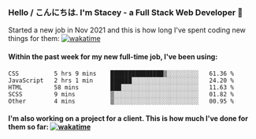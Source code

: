 ### Hello / こんにちは. I'm Stacey - a Full Stack Web Developer 👋

Started a new job in Nov 2021 and this is how long I've spent coding new things for them: [![wakatime](https://wakatime.com/badge/user/86082ce1-bca4-4a02-a7a3-c2242e42ac7a/project/12b01edb-1cc9-44e6-b4ef-181fde524dc6.svg)](https://wakatime.com/badge/user/86082ce1-bca4-4a02-a7a3-c2242e42ac7a/project/12b01edb-1cc9-44e6-b4ef-181fde524dc6)

#### Within the past week for my new full-time job, I've been using:
<!--START_SECTION:waka-->

```text
CSS          5 hrs 9 mins    ███████████████▒░░░░░░░░░   61.36 %
JavaScript   2 hrs 1 min     ██████░░░░░░░░░░░░░░░░░░░   24.20 %
HTML         58 mins         ███░░░░░░░░░░░░░░░░░░░░░░   11.63 %
SCSS         9 mins          ▒░░░░░░░░░░░░░░░░░░░░░░░░   01.82 %
Other        4 mins          ▒░░░░░░░░░░░░░░░░░░░░░░░░   00.95 %
```

<!--END_SECTION:waka-->

#### I'm also working on a project for a client. This is how much I've done for them so far: [![wakatime](https://wakatime.com/badge/user/8ee03c5d-7d98-49f4-8d0f-1a6ade1c9e19/project/5bc43805-de54-41d6-a7b7-44e5a8ecc477.svg)](https://wakatime.com/badge/user/8ee03c5d-7d98-49f4-8d0f-1a6ade1c9e19/project/5bc43805-de54-41d6-a7b7-44e5a8ecc477)
